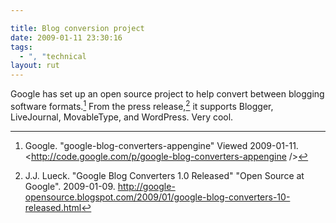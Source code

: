 ```yaml
---

title: Blog conversion project
date: 2009-01-11 23:30:16
tags:
  - ", "technical
layout: rut
---
```


Google has set up an open source project to help convert between blogging software formats.[^20090111-1]  From the press release,[^20090111-2] it supports Blogger, LiveJournal, MovableType, and WordPress.  Very cool.

[^20090111-1]: Google.  "google-blog-converters-appengine" Viewed 2009-01-11.  <http://code.google.com/p/google-blog-converters-appengine />

[^20090111-2]: J.J. Lueck.  "Google Blog Converters 1.0 Released" "Open Source at Google".  2009-01-09.  <http://google-opensource.blogspot.com/2009/01/google-blog-converters-10-released.html>


